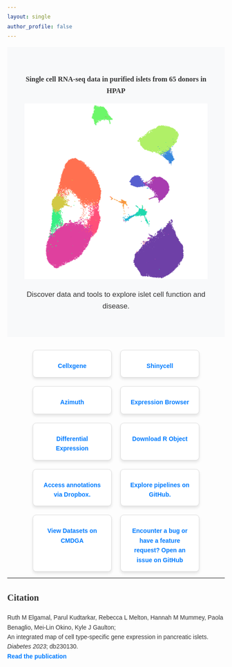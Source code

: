 ```yaml
---
layout: single
author_profile: false
---
```

<!-- Include Font Awesome for icons -->
<link href="https://cdnjs.cloudflare.com/ajax/libs/font-awesome/6.0.0-beta3/css/all.min.css" rel="stylesheet">

<style>
  body {
    font-family: 'Arial', sans-serif;
    line-height: 1.6;
    color: #333;
  }
  h1, h2, h3 {
    font-family: 'Georgia', serif;
  }
  a {
    color: #007BFF;
    text-decoration: none;
    font-weight: bold;
  }
  a:hover {
    color: #0056b3;
    text-decoration: underline;
  }
  .hero-banner {
    background-color: #f8f9fa;
    padding: 40px;
    text-align: center;
    margin-bottom: 30px;
  }
  .hero-banner h1 {
    font-size: 2.5em;
    margin-bottom: 10px;
  }
  .hero-banner p {
    font-size: 1.2em;
  }
  .card-container {
    display: flex;
    flex-wrap: wrap;
    gap: 20px;
    justify-content: center;
  }
  .card {
    border: 1px solid #ddd;
    padding: 15px;
    border-radius: 8px;
    width: 30%;
    box-shadow: 0 4px 6px rgba(0, 0, 0, 0.1);
    text-align: center;
    background-color: #fff;
  }
  .card h3 {
    margin: 10px 0;
    font-size: 1.2em;
  }
  .card i {
    font-size: 2em;
    margin-bottom: 10px;
    color: #007BFF;
  }
  .card a {
    display: block;
    margin-top: 10px;
  }
</style>
<div class="hero-banner">
  <h3>Single cell RNA-seq data in purified islets from 65 donors in HPAP</h3>
  <img src="/assets/images/215863832-3fd876fb-a828-4ca5-a058-3417d7386b23.png" alt="Islet Genomics">
  <p>Discover data and tools to explore islet cell function and disease.</p>
</div>

<div class="card-container">
  <!-- Cellxgene -->
  <div class="card">
    <i class="fas fa-dna"></i>
    <a href="http://tools.cmdga.org:5005/view/hpap_rna_cellxgene.h5ad" target="_blank">Cellxgene</a>
  </div>

  <!-- Shinycell -->
  <div class="card">
    <i class="fas fa-chart-bar"></i>
    <a href="http://tools.cmdga.org:3838/islet-rna-hpap-browser/" target="_blank">Shinycell</a>
  </div>

  <!-- Azimuth -->
  <div class="card">
    <i class="fas fa-map-marked-alt"></i>
    <a href="http://tools.cmdga.org:6388" target="_blank">Azimuth</a>
  </div>

  <!-- Expression Browser -->
  <div class="card">
    <i class="fas fa-search"></i>
    <a href="http://tools.cmdga.org:3838/isletHPAP-expression/" target="_blank">Expression Browser</a>
  </div>

  <!-- Differential Expression Browser -->
  <div class="card">
    <i class="fas fa-exchange-alt"></i>
    <a href="http://tools.cmdga.org:3838/isletHPAP-deseq/" target="_blank">Differential Expression</a>
  </div>

  <!-- Processed Files -->
  <div class="card">
    <i class="fas fa-file-alt"></i>
    <a href="https://islet-hpap.s3.us-west-2.amazonaws.com/hpap_islet_scRNAseq.rds" target="_blank">Download R Object</a>
  </div>

  <!-- Cell Type Annotations -->
  <div class="card">
    <i class="fas fa-table"></i>
    <a href="https://www.dropbox.com/sh/k4uz72wxkxas1s9/AAA4tdLZXckXHh7b_LSnmLoGa?dl=0" target="_blank">Access annotations via Dropbox.</a>
  </div>

  <!-- Analysis Pipelines -->
  <div class="card">
    <i class="fas fa-code"></i>
    <a href="https://github.com/Gaulton-Lab/HPAP-scRNA-seq" target="_blank">Explore pipelines on GitHub.</a>
  </div>

  <!-- CMDGA Data -->
  <div class="card">
    <i class="fas fa-database"></i>
    <a href="https://cmdga.org/publications/22fa8a27-8272-40fe-9aed-26bf14c40038/" target="_blank">View Datasets on CMDGA</a>
  </div>

  <!-- Getting Help -->
  <div class="card">
    <i class="fas fa-question-circle"></i>
    <a href="https://github.com/Gaulton-Lab/HPAP-scRNA-seq/issues" target="_blank">Encounter a bug or have a feature request? Open an issue on GitHub</a>
  </div>
</div>

---

## **Citation**

Ruth M Elgamal, Parul Kudtarkar, Rebecca L Melton, Hannah M Mummey, Paola Benaglio, Mei-Lin Okino, Kyle J Gaulton;  
An integrated map of cell type-specific gene expression in pancreatic islets. *Diabetes 2023*; db230130.  
[**Read the publication**](https://doi.org/10.2337/db23-0130)
